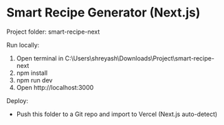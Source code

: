 # Smart Recipe Generator (Next.js)

Project folder: smart-recipe-next

Run locally:
1. Open terminal in C:\Users\shreyash\Downloads\Project\smart-recipe-next
2. npm install
3. npm run dev
4. Open http://localhost:3000

Deploy:
- Push this folder to a Git repo and import to Vercel (Next.js auto-detect)